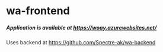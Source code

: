 # wa-frontend
 
##### Application is available at https://woay.azurewebsites.net/

Uses backend at https://github.com/Spectre-ak/wa-backend
